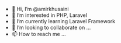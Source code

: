 - 👋 Hi, I’m @amirkhusaini
- 👀 I’m interested in PHP, Laravel
- 🌱 I’m currently learning Laravel Framework
- 💞️ I’m looking to collaborate on ...
- 📫 How to reach me ...

<!---
amirkhusaini/amirkhusaini is a ✨ special ✨ repository because its `README.md` (this file) appears on your GitHub profile.
You can click the Preview link to take a look at your changes.
--->
